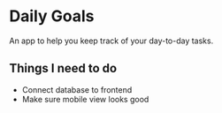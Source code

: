 # Daily Goals

An app to help you keep track of your day-to-day tasks.

## Things I need to do

* Connect database to frontend
* Make sure mobile view looks good
